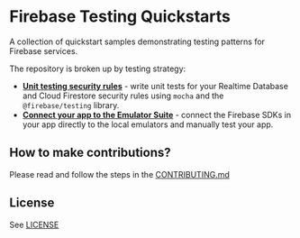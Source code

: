 # Firebase Testing Quickstarts

A collection of quickstart samples demonstrating testing patterns for Firebase services.

The repository is broken up by testing strategy:

  * **[Unit testing security rules](unit-test-security-rules/README.md)** - 
  write unit tests for your Realtime Database and Cloud Firestore security
  rules using `mocha` and the `@firebase/testing` library.
  * **[Connect your app to the Emulator Suite](manual-emulator-testing/README.md)** -
  connect the Firebase SDKs in your app directly to the local emulators and manually
  test your app.

## How to make contributions?

Please read and follow the steps in the [CONTRIBUTING.md](CONTRIBUTING.md)

## License
See [LICENSE](LICENSE)
